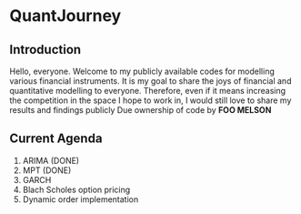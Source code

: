 # QuantJourney
## Introduction
Hello, everyone. Welcome to my publicly available codes for modelling various financial instruments. It is my goal to share the joys of financial and quantitative modelling to everyone. Therefore, even if it means increasing the competition in the space I hope to work in, I would still love to share my results and findings publicly
Due ownership of code by **FOO MELSON**

## Current Agenda
1. ARIMA (DONE)
2. MPT (DONE)
3. GARCH
4. Blach Scholes option pricing
5. Dynamic order implementation
